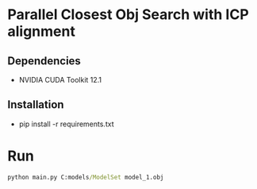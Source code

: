 # Parallel Closest Obj Search with ICP alignment
## Dependencies

* NVIDIA CUDA Toolkit 12.1

## Installation

* pip install -r requirements.txt

# Run  
```cmd
python main.py C:models/ModelSet model_1.obj  
```
